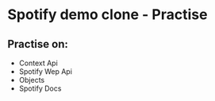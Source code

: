 # Spotify demo clone - Practise

## Practise on: 
  -  Context Api 
  -  Spotify Wep Api
  -  Objects
  -  Spotify Docs  


